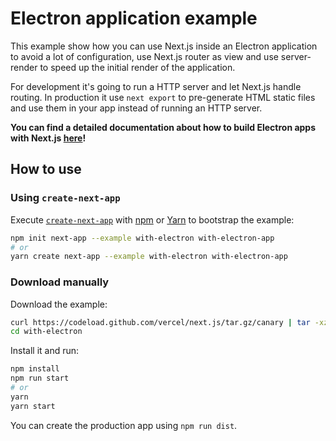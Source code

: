 # Electron application example

This example show how you can use Next.js inside an Electron application to avoid a lot of configuration, use Next.js router as view and use server-render to speed up the initial render of the application.

For development it's going to run a HTTP server and let Next.js handle routing. In production it use `next export` to pre-generate HTML static files and use them in your app instead of running an HTTP server.

**You can find a detailed documentation about how to build Electron apps with Next.js [here](https://leo.im/2017/electron-next)!**

## How to use

### Using `create-next-app`

Execute [`create-next-app`](https://github.com/zeit/next.js/tree/canary/packages/create-next-app) with [npm](https://docs.npmjs.com/cli/init) or [Yarn](https://yarnpkg.com/lang/en/docs/cli/create/) to bootstrap the example:

```bash
npm init next-app --example with-electron with-electron-app
# or
yarn create next-app --example with-electron with-electron-app
```

### Download manually

Download the example:

```bash
curl https://codeload.github.com/vercel/next.js/tar.gz/canary | tar -xz --strip=2 next.js-canary/examples/with-electron
cd with-electron
```

Install it and run:

```bash
npm install
npm run start
# or
yarn
yarn start
```

You can create the production app using `npm run dist`.
